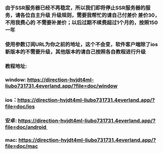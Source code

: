 ### 由于SSR服务器已经不再稳定，所以我们即将停止SSR服务器的服务，请各位自主升级 升级规则，需要我帮忙的请自己付差价 差价30，不用我费心的 不需要补差价；以后过期不续费超过1个月的，按照150一年 

### 使用参数订阅URL为你之前的地址，这个不会变，软件客户端除了ios新版本的不需要升级，其他版本的请自己按照各自教程进行升级 

### 教程地址: 
### window: https://direction-hvjdt4ml-liubo731731.4everland.app/?file=doc/window
### ios：https://direction-hvjdt4ml-liubo731731.4everland.app/?file=doc/ios
### 安卓: https://direction-hvjdt4ml-liubo731731.4everland.app/?file=doc/android 
### mac: https://direction-hvjdt4ml-liubo731731.4everland.app/?file=doc/mac
